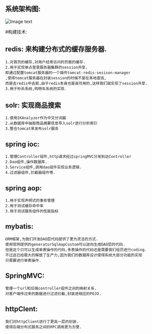 ## 系统架构图:
![Image text](WebProject/image/7_FUNC_01_01.png)

#构建技术:

## redis:  来构建分布式的缓存服务器.

    1.对首页的缓存,对用户经常访问的页面的缓存.
    2.用于实现单点登录服务器集群的session共享.
	即通过配置tomcat服务器的一个插件tomcat-redis-sesison-manager
	,使得tomcat服务器在封装session的时候不是在本地查找,
	而是去redis中去取,由于redis本身也是高可用的,这样我们就实现了session共享.
    3.用于秒杀系统,购物车系统的实现.

## solr: 实现商品搜索
	1.使用IKAnalyzer作为中文分词器
	2.从数据库中抽取商品摘要信息导入solr进行分析索引
	3.整合tomcat来发布solr服务
  

## spring ioc:
	1.管理Controller组件,http请求经过springMVC分发到达Controller
	2.Dao组件,操作数据库.
	3.Service组件,调用dao组件实现业务逻辑.
	4.过滤器组件,拦截器组件等.

## spring aop:
	1.用于实现声明式的事务管理
	2.用于测试缓存命中率
	3.用于测试服务组件的性能指标

## mybatis:
	ORM框架,为我们开发DAO层代码提供了更为灵活的方式.
	使用官网提供的generatorSqlmapCustom可以逆向生成DAO层的代码.
	但是这个只可以生成单表操作的代码,多表操作的代码还是需要我们组员进行coding.
	不过这已经极大的解放了生产力,因为我们的数据库设计使得系统大部分功能的实现
	只需要进行单表操作.

## SpringMVC:
	管理一个url和后端controller组件之间的映射关系.
	对客户端传过来的数据进行过滤拦截,封装进相应的POJO.
	

## httpClent:
	我们对httpClient进行了更高一层的封装.
	使得后端分布式服务之间的RPC调用更为方便.
